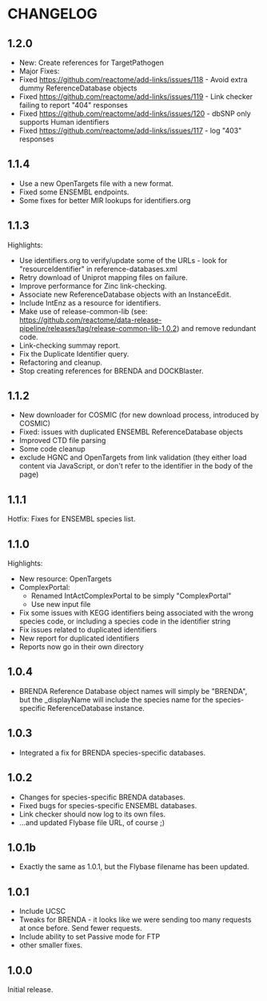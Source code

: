 # CHANGELOG

## 1.2.0
 - New: Create references for TargetPathogen
 - Major Fixes:
  - Fixed https://github.com/reactome/add-links/issues/118 - Avoid extra dummy ReferenceDatabase objects
  - Fixed https://github.com/reactome/add-links/issues/119 - Link checker failing to report "404" responses
  - Fixed https://github.com/reactome/add-links/issues/120 - dbSNP only supports Human identifiers
  - Fixed https://github.com/reactome/add-links/issues/117 - log "403" responses

## 1.1.4
 - Use a new OpenTargets file with a new format.
 - Fixed some ENSEMBL endpoints.
 - Some fixes for better MIR lookups for identifiers.org

## 1.1.3
Highlights:
 - Use identifiers.org to verify/update some of the URLs - look for "resourceIdentifier" in reference-databases.xml
 - Retry download of Uniprot mapping files on failure.
 - Improve performance for Zinc link-checking.
 - Associate new ReferenceDatabase objects with an InstanceEdit.
 - Include IntEnz as a resource for identifiers.
 - Make use of release-common-lib (see: https://github.com/reactome/data-release-pipeline/releases/tag/release-common-lib-1.0.2) and remove redundant code.
 - Link-checking summay report.
 - Fix the Duplicate Identifier query.
 - Refactoring and cleanup.
 - Stop creating references for BRENDA and DOCKBlaster.
 

## 1.1.2
 - New downloader for COSMIC (for new download process, introduced by COSMIC)
 - Fixed: issues with duplicated ENSEMBL ReferenceDatabase objects
 - Improved CTD file parsing
 - Some code cleanup
 - exclude HGNC and OpenTargets from link validation (they either load content via JavaScript, or don't refer to the identifier in the body of the page)

## 1.1.1
Hotfix: Fixes for ENSEMBL species list.

## 1.1.0
Highlights:
 - New resource: OpenTargets
 - ComplexPortal: 
   - Renamed IntActComplexPortal to be simply "ComplexPortal"
   - Use new input file
 - Fix some issues with KEGG identifiers being associated with the wrong species code, or including a species code in the identifier string
 - Fix issues related to duplicated identifiers
 - New report for duplicated identifiers
 - Reports now go in their own directory

## 1.0.4
 - BRENDA Reference Database object names will simply be "BRENDA", but the _displayName will include the species name for the species-specific ReferenceDatabase instance.

## 1.0.3
 - Integrated a fix for BRENDA species-specific databases.

## 1.0.2
 - Changes for species-specific BRENDA databases.
 - Fixed bugs for species-specific ENSEMBL databases.
 - Link checker should now log to its own files.
 - ...and updated Flybase file URL, of course ;)

## 1.0.1b
 - Exactly the same as 1.0.1, but the Flybase filename has been updated.

## 1.0.1
 - Include UCSC
 - Tweaks for BRENDA - it looks like we were sending too many requests at once before. Send fewer requests.
 - Include ability to set Passive mode for FTP
 - other smaller fixes.

## 1.0.0
Initial release.
